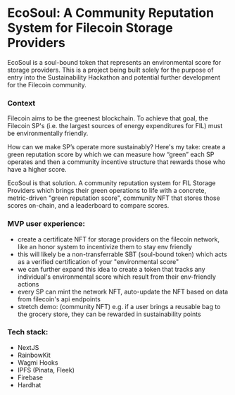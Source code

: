 # EcoSoul: A Community Reputation System for Filecoin Storage Providers

EcoSoul is a soul-bound token that represents an environmental score for storage providers. This is a project being built solely for the purpose of entry into the Sustainability Hackathon and potential further development for the Filecoin community.

### Context

Filecoin aims to be the greenest blockchain. To achieve that goal, the Filecoin SP's (i.e. the largest sources of energy expenditures for FIL) must be environmentally friendly.

How can we make SP’s operate more sustainably? Here's my take: create a green reputation score by which we can measure how “green” each SP operates and then a community incentive structure that rewards those who have a higher score.

EcoSoul is that solution. A community reputation system for FIL Storage Providers which brings their green operations to life with a concrete, metric-driven "green reputation score", community NFT that stores those scores on-chain, and a leaderboard to compare scores.


### MVP user experience:
- create a certificate NFT for storage providers on the filecoin network, like an honor system to incentivize them to stay env friendly
- this will likely be a non-transferrable SBT (soul-bound token) which acts as a verified certification of your "environmental score"
- we can further expand this idea to create a token that tracks any individual's environmental score which result from their env-friendly actions
- every SP can mint the network NFT, auto-update the NFT based on data from filecoin's api endpoints
- stretch demo: (community NFT) e.g. if a user brings a reusable bag to the grocery store, they can be rewarded in sustainability points

### Tech stack:

- NextJS
- RainbowKit
- Wagmi Hooks
- IPFS (Pinata, Fleek)
- Firebase
- Hardhat
